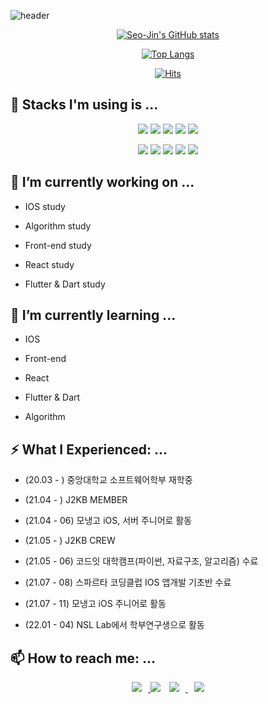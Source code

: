 ![header](https://capsule-render.vercel.app/api?type=slice&color=timeAuto&height=300&section=header&text=SeoJin%20Hwang's%20%20Github&fontSize=60&fontAlign=40&fontAlignY=11&rotate=20)

<div align=center>

[![Seo-Jin's GitHub stats](https://github-readme-stats.vercel.app/api?username=swiftie1230&theme=radical&show_icons=true)](https://github.com/swiftie1230/github-readme-stats)

[![Top Langs](https://github-readme-stats.vercel.app/api/top-langs/?username=swiftie1230&layout=compact)](https://github.com/swiftie1230)
 
  
[![Hits](https://hits.seeyoufarm.com/api/count/incr/badge.svg?url=https%3A%2F%2Fgithub.com%2Fswiftie1230&count_bg=%2310FFF8&title_bg=%2340C9F1&icon=&icon_color=%23E7E7E7&title=hits&edge_flat=false)](https://github.com/swiftie1230)

</div>

## 🛒 Stacks I'm using is ...

<div align=center> <img src="https://img.shields.io/badge/python-3776AB?style=flat&logo=python&logoColor=white"> <img src="https://img.shields.io/badge/C-A8B9CC?style=flat&logo=C&logoColor=white"> <img src="https://img.shields.io/badge/swift-FA7343?style=flat&logo=swift&logoColor=white"> <img src="https://img.shields.io/badge/go-00ADD8?style=flat&logo=go&logoColor=white"> <img src="https://img.shields.io/badge/JAVA-007396?style=flat&logo=java&logoColor=white">

  
  <img src="https://img.shields.io/badge/github-181717?style=flat&logo=github&logoColor=white"> <img src="https://img.shields.io/badge/slack-4A154B?style=flat&logo=slack&logoColor=white"> <img src="https://img.shields.io/badge/notion-000000?style=flat&logo=notion&logoColor=white"> <img src="https://img.shields.io/badge/mysql-4479A1?style=flat&logo=mysql&logoColor=white"> <img src="https://img.shields.io/badge/mariaDB-003545?style=flat&logo=mariaDB&logoColor=white"> </div> 


## 🔭 I’m currently working on ...
* IOS study  
 
* Algorithm study  

* Front-end study  

* React study

* Flutter & Dart study 
 

## 🌱 I’m currently learning ...
* IOS     
 
* Front-end 

* React

* Flutter & Dart
 
* Algorithm

 
 
## ⚡ What I Experienced: ...
* (20.03 - ) 중앙대학교 소프트웨어학부 재학중
 
* (21.04 - ) J2KB MEMBER

* (21.04 - 06) 모냉고 iOS, 서버 주니어로 활동
 
* (21.05 - ) J2KB CREW
 
* (21.05 - 06) 코드잇 대학캠프(파이썬, 자료구조, 알고리즘) 수료

* (21.07 - 08) 스파르타 코딩클럽 IOS 앱개발 기초반 수료

* (21.07 - 11) 모냉고 iOS 주니어로 활동

* (22.01 - 04) NSL Lab에서 학부연구생으로 활동

## 📫 How to reach me: ...
<div align=center> <a href="https://swiftie1230.github.io"> <img src="http://img.shields.io/badge/-Tech%20Blog-655ced?style=flat&logo=github&link=https://swiftie1230.github.io" style="height : auto; margin-left : 10px; margin-right : 10px;"/> </a><a href="https://www.instagram.com/after._.glow__/"><img src="https://img.shields.io/badge/Instagram-ff69b4?style=flat&logo=Instagram&logoColor=white"/></a> <a href="https://www.facebook.com/profile.php?id=100025080877729"> <img src="http://img.shields.io/badge/-Facebook-1877F2?style=flat&logo=github&link=https://www.facebook.com/profile.php?id=100025080877729" style="height : auto; margin-left : 10px; margin-right : 10px;"/> </a><a href="mailto:swiftie1230@gmail.com"> <img src="https://img.shields.io/badge/Gmail-d14836?style=flat&logo=Gmail&logoColor=white&link=mailto:swiftie1230@gmail.com" style="height : auto; margin-left : 10px; margin-right : 10px;"/> </a></div>


